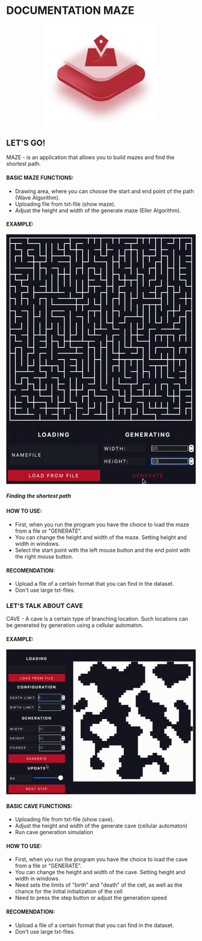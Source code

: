 <h1>DOCUMENTATION MAZE</h1>

<p align="center">
    <img width="300" src="misc/images/logo.png">
</p>

<h2>LET'S GO!</h2>
<p>MAZE - is an application that allows you to build mazes and find the shortest path.
</p>
<h4>BASIC MAZE FUNCTIONS:</h4>
<ul>
    <li>Drawing area, where you can choose the start and end point of the path (Wave Algorithm).</li>
    <li>Uploading file from txt-file (show maze).</li>
    <li>Adjust the height and width of the generate maze (Eller Algorithm).</li>
</ul>
<h4>EXAMPLE:</h4>
<img class="midleImage" src="misc/images/example_maze.gif">
<h5>Finding the shortest path</h5>
<h4>HOW TO USE:</h4>
<ul>
    <li>First, when you run the program you have the choice to load the maze from a file or "GENERATE".</li>
    <li>You can change the height and width of the maze. Setting height and width in windows.</li>
    <li>Select the start point with the left mouse button and the end point with the right mouse button.</li>
</ul>
<h4>RECOMENDATION:</h4>
<ul>
    <li>Upload a file of a certain format that you can find in the dataset.</li>
    <li>Don't use large txt-files.</li>
</ul>
<h3>LET'S TALK ABOUT CAVE</h3>
<p>CAVE - A cave is a certain type of branching location. Such locations can be generated by generation using a cellular automaton.</p>
<h4>EXAMPLE:</h4>
<img class="midleImage" src="misc/images/example_cave.gif">
<h4>BASIC CAVE FUNCTIONS:</h4>
<ul>
    <li>Uploading file from txt-file (show cave).</li>
    <li>Adjust the height and width of the generate cave (cellular automaton)</li>
    <li>Run сave generation simulation</li>
</ul>
<h4>HOW TO USE:</h4>
<ul>
    <li>First, when you run the program you have the choice to load the cave from a file or "GENERATE".</li>
    <li>You can change the height and width of the cave. Setting height and width in windows.</li>
    <li>Need sets the limits of "birth" and "death" of the cell, as well as the chance for the initial initialization of the cell</li>
    <li>Need to press the step button or adjust the generation speed</li> 
</ul>
<h4>RECOMENDATION:</h4>
<ul>
    <li>Upload a file of a certain format that you can find in the dataset.</li>
    <li>Don't use large txt-files.</li>
</ul>
